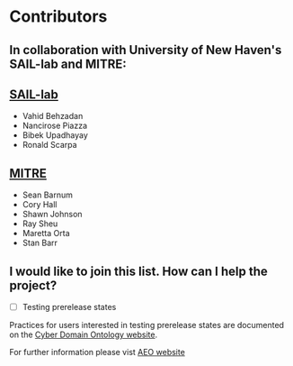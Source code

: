 # Contributors

## In collaboration with University of New Haven's SAIL-lab and MITRE:

## [SAIL-lab](sail-lab.org/)
* Vahid Behzadan
* Nancirose Piazza
* Bibek Upadhayay
* Ronald Scarpa

## [MITRE](https://www.mitre.org/)
* Sean Barnum
* Cory Hall
* Shawn Johnson
* Ray Sheu
* Maretta Orta
* Stan Barr

## I would like to join this list. How can I help the project?
- [ ] Testing prerelease states

Practices for users interested in testing prerelease states are documented on the [Cyber Domain Ontology website](https://cyberdomainontology.org/ontology/development/#testing-prereleases).

For further information please vist [AEO website](https://aeontology.sail-lab.org/)
